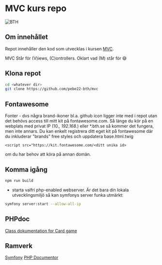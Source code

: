 # MVC kurs repo

![BTH](https://dbwebb.se/image/theme/leaf_256x256.png)

## Om innehållet
Repot innehåller den kod som utvecklas i kursen 
[MVC](https://dbwebb.se/kurser/mvc-v2).

MVC Står för (V)iews, (C)ontrollers. Oklart vad (M) står för :smile:


## Klona repot
```bash
cd <whatever dir>
git clone https://github.com/pebe22-bth/mvc
```
## Fontawesome
Fonter - dvs några brand-ikoner bl.a. github icon ligger inte med i repot utan det behövs access till mitt kit på fontawesome.com.
Så länge du kör på en webplats med privat IP (10.*, 192.168.*) eller *.bth.se så kommer det fungera, men inte annars.
Du kan enkelt registrera ditt eget kit på fontawesome där du inkluderar "brands" free styles och uppdatera
base.html.twig
```
<script src="https://kit.fontawesome.com/<ditt unika id>
```
om du har behov att köra på annan domän.


## Komma igång 
```bash
npm run build
```
- starta valfri php-enabled webserver. Är det bara din lokala utvecklingsmiljö så kan symfonys server funka utmärkt:
```bash
symfony server:start --allow-all-ip
```
## PHPdoc
[Class dokumentation for Card game](templates/card/docs/Home.md)

## Ramverk
[Symfony](https://symfony.com/)
[PHP Documentor](https://docs.phpdoc.org/)


